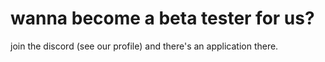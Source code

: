 # wanna become a beta tester for us?

join the discord (see our profile) and there's an application there.
